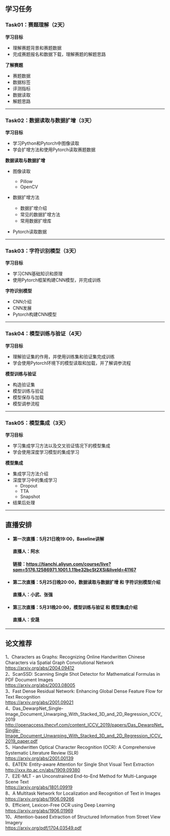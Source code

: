 ## 学习任务

### Task01：赛题理解（2天）

<b>学习目标</b>

- 理解赛题背景和赛题数据
- 完成赛题报名和数据下载，理解赛题的解题思路

<b>了解赛题</b>

- 赛题数据
- 数据标签
- 评测指标
- 数据读取
- 解题思路
---
### Task02：数据读取与数据扩增（3天）

<b>学习目标</b>

- 学习Python和Pytorch中图像读取
- 学会扩增方法和使用Pytorch读取赛题数据

<b>数据读取与数据扩增</b>

- 图像读取
  - Pillow
  - OpenCV
  
- 数据扩增方法
  - 数据扩增介绍
  - 常见的数据扩增方法
  - 常用数据扩增库
  
- Pytorch读取数据

---


### Task03：字符识别模型（3天）
<b>学习目标</b>

- 学习CNN基础知识和原理
- 使用Pytorch框架构建CNN模型，并完成训练

<b>字符识别模型</b>

- CNN介绍
- CNN发展
- Pytorch构建CNN模型


---

### Task04：模型训练与验证（4天）
<b>学习目标</b>

- 理解验证集的作用，并使用训练集和验证集完成训练
- 学会使用Pytorch环境下的模型读取和加载，并了解调参流程

<b>模型训练与验证</b>

- 构造验证集
- 模型训练与验证
- 模型保存与加载
- 模型调参流程

---

### Task05：模型集成（3天）

<b>学习目标</b>

- 学习集成学习方法以及交叉验证情况下的模型集成
- 学会使用深度学习模型的集成学习

<b>模型集成</b>

- 集成学习方法介绍
- 深度学习中的集成学习
  - Dropout
  - TTA
  - Snapshot
- 结果后处理
                
 ---     
          
## 直播安排

- #### 第一次直播：5月21日晚19:00，Baseline讲解          
  #### 直播人：阿水      
  #### 链接：https://tianchi.aliyun.com/course/live?spm=5176.12586971.1001.1.11be32bcSt2XSi&liveId=41167    
      
- #### 第二次直播：5月25日晚20:00，数据读取与数据扩增 和 字符识别模型介绍 
  #### 直播人：小武、张强
            
- #### 第三次直播：5月31晚20:00，模型训练与验证 和 模型集成介绍
  #### 直播人：安晟
        
---        
## 论文推荐       
1、Characters as Graphs: Recognizing Online Handwritten Chinese Characters via Spatial Graph Convolutional Network     
https://arxiv.org/abs/2004.09412    
2、ScanSSD: Scanning Single Shot Detector for Mathematical Formulas in PDF Document Images       
https://arxiv.org/abs/2003.08005     
3、Fast Dense Residual Network: Enhancing Global Dense Feature Flow for Text Recognition     
https://arxiv.org/abs/2001.09021     
4、Das_DewarpNet_Single-Image_Document_Unwarping_With_Stacked_3D_and_2D_Regression_ICCV_2019       
http://openaccess.thecvf.com/content_ICCV_2019/papers/Das_DewarpNet_Single-Image_Document_Unwarping_With_Stacked_3D_and_2D_Regression_ICCV_2019_paper.pdf                 
5、Handwritten Optical Character Recognition (OCR): A Comprehensive Systematic Literature Review (SLR)     
https://arxiv.org/abs/2001.00139      
6、EATEN: Entity-aware Attention for Single Shot Visual Text Extraction       
http://xxx.itp.ac.cn/abs/1909.09380    
7、E2E-MLT - an Unconstrained End-to-End Method for Multi-Language Scene Text    
https://arxiv.org/abs/1801.09919     
8、A Multitask Network for Localization and Recognition of Text in Images      
https://arxiv.org/abs/1906.09266       
9、Efficient, Lexicon-Free OCR using Deep Learning      
https://arxiv.org/abs/1906.01969      
10、Attention-based Extraction of Structured Information from Street View Imagery     
https://arxiv.org/pdf/1704.03549.pdf         


    



